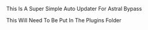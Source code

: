 This Is A Super Simple Auto Updater For Astral Bypass

This Will Need To Be Put In The Plugins Folder
